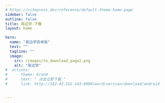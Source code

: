 ```yaml
---
# https://vitepress.dev/reference/default-theme-home-page
sidebar: false
outline: false
title: 易边学-下载
layout: home

hero:
  name: "易边学安卓版"
  text: ""
  tagline: ""
  image:
    src: /images/to_download_page2.png
    alt: "易边学"
#  actions:
#    - theme: brand
#      text: " 点击立即下载 "
#      link: http://182.42.152.143:8000/word/version/download/android


---
```


<script setup>
import Download from '.vitepress/view/download.vue'
</script>

<Download />


